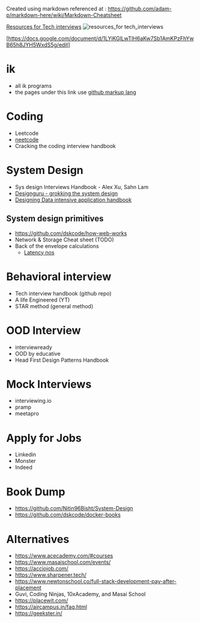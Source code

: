 Created using markdown referenced at : https://github.com/adam-p/markdown-here/wiki/Markdown-Cheatsheet

[Resources for Tech interviews](https://www.linkedin.com/posts/alexxubyte_systemdesign-coding-interviewtips-activity-7125868902663745538-mTZO)
![resources_for tech_interviews](https://github.com/trohit/ik/assets/466385/966d451f-790b-4dee-8287-acda74fb980a)

[https://docs.google.com/document/d/1LYiKGlLwTIH6aKw7Sb1AmKPzFhYwB65h8JYH5WxdS5g/edit]


# ik
- all ik programs
- the pages under this link use [github markup lang](https://github.com/fefong/markdown_readme)

# Coding
- Leetcode
- [neetcode](https://neetcode.io/)
- Cracking the coding interview handbook

# System Design
- Sys design Interviews Handbook - Alex Xu, Sahn Lam
- [Designguru - grokking the system design](https://www.designgurus.io/course-play/grokking-the-system-design-interview/)
- [Designing Data intensive application handbook](https://www.academia.edu/41298363/Designing_Data_Intensive_Applications_THE_BIG_IDEAS_BEHIND_RELIABLE_SCALABLE_AND_MAINTAINABLE_SYSTEMS)
## System design primitives
- https://github.com/dskcode/how-web-works
- Network & Storage Cheat sheet (TODO)
- Back of the envelope calculations
  - [Latency nos](https://gist.github.com/jboner/2841832)

# Behavioral interview
- Tech interview handbook (github repo)
- A life Engineered (YT)
- STAR method (general method)

# OOD Interview
- interviewready
- OOD by educative
- Head First Design Patterns Handbook

# Mock Interviews
- interviewing.io
- pramp
- meetapro

# Apply for Jobs
- Linkedin
- Monster
- Indeed

# Book Dump
- https://github.com/Nitin96Bisht/System-Design
- https://github.com/dskcode/docker-books

# Alternatives
- https://www.acecademy.com/#courses
- https://www.masaischool.com/events/
- https://acciojob.com/
- https://www.sharpener.tech/
- https://www.newtonschool.co/full-stack-development-pay-after-placement
- Guvi, Coding Ninjas, 10xAcademy, and Masai School
- https://placewit.com/
- https://aircampus.in/faq.html
- https://geekster.in/

